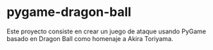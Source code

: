 # pygame-dragon-ball
Este proyecto consiste en crear un juego de ataque usando PyGame basado en Dragon Ball como homenaje a Akira Toriyama.
